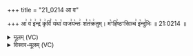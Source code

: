 +++
title = "21_0214 आ व"

+++
आ꣢ व꣣ इ꣢न्द्र꣣ कृ꣢विं꣣ य꣡था꣢ वाज꣣य꣡न्तः꣢ श꣣त꣡क्र꣢तुम्। म꣡ꣳहि꣢ष्ठꣳसिञ्च꣣ इ꣡न्दु꣢भिः ॥ 21:0214 ॥

<details><summary>मूलम् (VC)</summary>

आ꣢ व꣣ इ꣢न्द्रं꣣ कृ꣢विं꣣ य꣡था꣢ वाज꣣य꣡न्तः꣢ श꣣त꣡क्र꣢तुम् । म꣡ꣳहि꣢ष्ठꣳ सिञ्च꣣ इ꣡न्दु꣢भिः ॥२१४॥
</details>

<details><summary>विस्वर-मूलम् (VC)</summary>

आ व इन्द्रं कृविं यथा वाजयन्तः शतक्रतुम् । मꣳहिष्ठꣳ सिञ्च इन्दुभिः ॥२१४॥
</details>